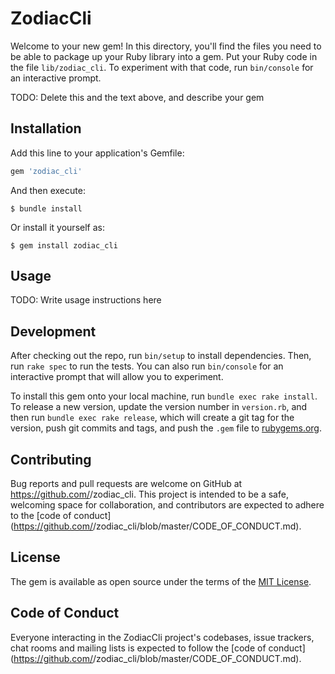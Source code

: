 # ZodiacCli

Welcome to your new gem! In this directory, you'll find the files you need to be able to package up your Ruby library into a gem. Put your Ruby code in the file `lib/zodiac_cli`. To experiment with that code, run `bin/console` for an interactive prompt.

TODO: Delete this and the text above, and describe your gem

## Installation

Add this line to your application's Gemfile:

```ruby
gem 'zodiac_cli'
```

And then execute:

    $ bundle install

Or install it yourself as:

    $ gem install zodiac_cli

## Usage

TODO: Write usage instructions here

## Development

After checking out the repo, run `bin/setup` to install dependencies. Then, run `rake spec` to run the tests. You can also run `bin/console` for an interactive prompt that will allow you to experiment.

To install this gem onto your local machine, run `bundle exec rake install`. To release a new version, update the version number in `version.rb`, and then run `bundle exec rake release`, which will create a git tag for the version, push git commits and tags, and push the `.gem` file to [rubygems.org](https://rubygems.org).

## Contributing

Bug reports and pull requests are welcome on GitHub at https://github.com/<github username>/zodiac_cli. This project is intended to be a safe, welcoming space for collaboration, and contributors are expected to adhere to the [code of conduct](https://github.com/<github username>/zodiac_cli/blob/master/CODE_OF_CONDUCT.md).


## License

The gem is available as open source under the terms of the [MIT License](https://opensource.org/licenses/MIT).

## Code of Conduct

Everyone interacting in the ZodiacCli project's codebases, issue trackers, chat rooms and mailing lists is expected to follow the [code of conduct](https://github.com/<github username>/zodiac_cli/blob/master/CODE_OF_CONDUCT.md).
